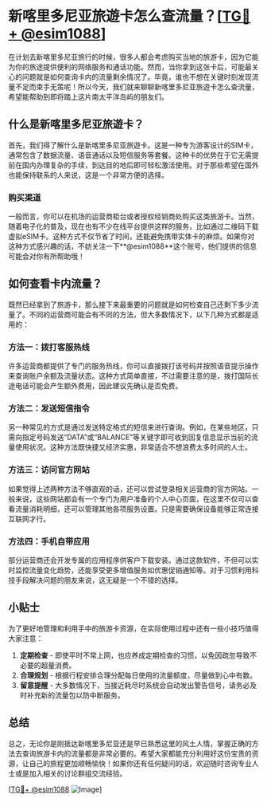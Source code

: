 # 新喀里多尼亚旅遊卡怎么查流量？[[TG💪+ @esim1088](https://t.me/s/esim1088)]

在计划去新喀里多尼亚旅行的时候，很多人都会考虑购买当地的旅游卡，因为它能为你的旅途提供便利的网络服务和通话功能。然而，当你拿到这张卡后，可能最关心的问题就是如何查询卡内的流量剩余情况了。毕竟，谁也不想在关键时刻发现流量不足而束手无策呢！所以今天，我们就来聊聊新喀里多尼亚旅遊卡怎么查流量，希望能帮助到即将踏上这片南太平洋岛屿的朋友们。

## 什么是新喀里多尼亚旅遊卡？

首先，我们得了解什么是新喀里多尼亚旅遊卡。这是一种专为游客设计的SIM卡，通常包含了数据流量、语音通话以及短信服务等套餐。这种卡的优势在于它无需提前在国内办理复杂的手续，到达目的地后即可轻松激活使用。对于那些希望在国外也能保持联系的人来说，这是一个非常方便的选择。

### 购买渠道

一般而言，你可以在机场的运营商柜台或者授权经销商处购买这类旅游卡。当然，随着电子化的普及，现在也有不少在线平台提供这样的服务，比如通过二维码下载虚拟eSIM卡。这种方式不仅节省了时间，还能避免携带实体卡的麻烦。如果你对这种方式感兴趣的话，不妨关注一下**@esim1088**这个账号，他们提供的信息可能会对你有所帮助哦！

## 如何查看卡内流量？

既然已经拿到了旅游卡，那么接下来最重要的问题就是如何检查自己还剩下多少流量了。不同的运营商可能会有不同的方法，但大多数情况下，以下几种方式都是适用的：

### 方法一：拨打客服热线

许多运营商都提供了专门的服务热线，你可以直接拨打该号码并按照语音提示操作来查询账户余额及流量状态。这种方式简单直接，不过需要注意的是，拨打国际长途电话可能会产生额外费用，因此建议先确认是否免费。

### 方法二：发送短信指令

另一种常见的方式是通过发送特定格式的短信来进行查询。例如，在某些地区，只需向指定号码发送“DATA”或“BALANCE”等关键字即可收到回复信息显示当前的流量使用状况。这种方法既快捷又经济实惠，非常适合不想浪费太多时间的人士。

### 方法三：访问官方网站

如果觉得上述两种方法不够直观的话，还可以尝试登录相关运营商的官方网站。一般来说，这些网站都会有一个专门为用户准备的个人中心页面，在这里不仅可以查看流量消耗明细，还可以管理其他各项服务设置。只是需要确保设备能够正常连接互联网才行。

### 方法四：手机自带应用

部分运营商还会开发专属的应用程序供客户下载安装。通过这款软件，不但可以实时监控流量变化趋势，还能享受更多增值服务如优惠促销通知等。对于习惯利用科技手段解决问题的朋友来说，这无疑是一个不错的选择。

## 小贴士

为了更好地管理和利用手中的旅游卡资源，在实际使用过程中还有一些小技巧值得大家注意：

1. **定期检查** - 即使平时不常上网，也应养成定期检查的习惯，以免因疏忽导致不必要的超量消费。
2. **合理规划** - 根据行程安排合理分配每日使用的流量额度，尽量做到心中有数。
3. **留意提醒** - 大多数情况下，当接近耗尽时系统会自动发出警告信号，请务必及时补充新的流量包以防中断服务。

## 总结

总之，无论你是刚抵达新喀里多尼亚还是早已熟悉这里的风土人情，掌握正确的方法去查询旅游卡内的流量都是非常必要的。希望大家都能充分利用好这份宝贵的资源，让自己的旅程更加顺畅愉快！如果你还有任何疑问的话，欢迎随时咨询专业人士或是加入相关的讨论群组交流经验。

[[TG💪+ @esim1088](https://t.me/s/esim1088) ![Image](https://i.postimg.cc/4NQfJmqS/Snipaste-2025-05-13-00-14-12.png)]